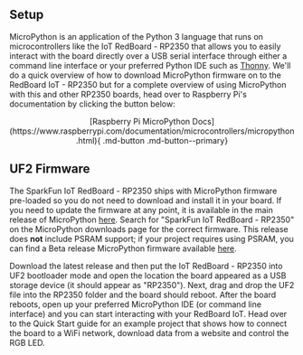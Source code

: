 ## Setup

MicroPython is an application of the Python 3 language that runs on microcontrollers like the IoT RedBoard - RP2350 that allows you to easily interact with the board directly over a USB serial interface through either a command line interface or your preferred Python IDE such as [Thonny](https://thonny.org/). We'll do a quick overview of how to download MicroPython firmware on to the RedBoard IoT - RP2350 but for a complete overview of using MicroPython with this and other RP2350 boards, head over to Raspberry Pi's documentation by clicking the button below:

<center>
    [Raspberry Pi MicroPython Docs](https://www.raspberrypi.com/documentation/microcontrollers/micropython.html){ .md-button .md-button--primary}
</center>

## UF2 Firmware

The SparkFun IoT RedBoard - RP2350 ships with MicroPython firmware pre-loaded so you do not need to download and install it in your board. If you need to update the firmware at any point, it is available in the main release of MicroPython [here](https://micropython.org/download/). Search for "SparkFun IoT RedBoard - RP2350" on the MicroPython downloads page for the correct firmware. This release does **not** include PSRAM support; if your project requires using PSRAM, you can find a Beta release MicroPython firmware available [here](https://github.com/sparkfun/micropython/releases).

Download the latest release and then put the IoT RedBoard - RP2350 into UF2 bootloader mode and open the location the board appeared as a USB storage device (it should appear as "RP2350"). Next, drag and drop the UF2 file into the RP2350 folder and the board should reboot. After the board reboots, open up your preferred MicroPython IDE (or command line interface) and you can start interacting with your RedBoard IoT. Head over to the Quick Start guide for an example project that shows how to connect the board to a WiFi network, download data from a website and control the RGB LED.